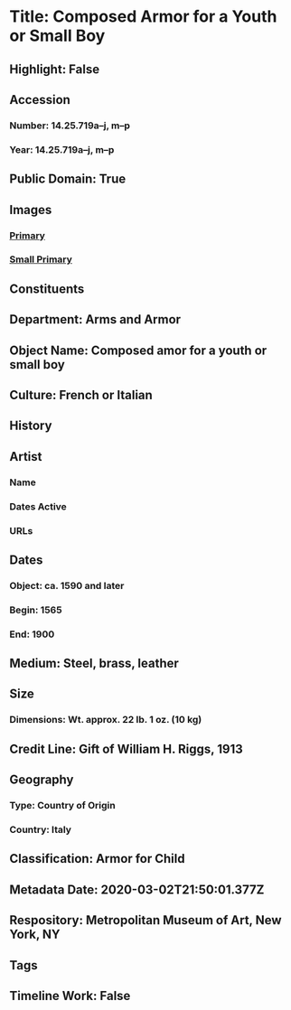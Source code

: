 # Title: Composed Armor for a Youth or Small Boy
## Highlight: False
## Accession
### Number: 14.25.719a–j, m–p
### Year: 14.25.719a–j, m–p
## Public Domain: True
## Images
### [Primary](https://images.metmuseum.org/CRDImages/aa/original/101230.jpg)
### [Small Primary](https://images.metmuseum.org/CRDImages/aa/web-large/101230.jpg)
## Constituents
## Department: Arms and Armor
## Object Name: Composed amor for a youth or small boy
## Culture: French or Italian
## History
## Artist
### Name
### Dates Active
### URLs
## Dates
### Object: ca. 1590 and later
### Begin: 1565
### End: 1900
## Medium: Steel, brass, leather
## Size
### Dimensions: Wt. approx. 22 lb. 1 oz. (10 kg)
## Credit Line: Gift of William H. Riggs, 1913
## Geography
### Type: Country of Origin
### Country: Italy
## Classification: Armor for Child
## Metadata Date: 2020-03-02T21:50:01.377Z
## Respository: Metropolitan Museum of Art, New York, NY
## Tags
## Timeline Work: False